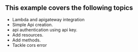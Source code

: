 ## This example covers the following topics

- Lambda and apigateway integration
- Simple Api creation.
- api authentication using api key.
- Add resources.
- Add methods.
- Tackle cors error
